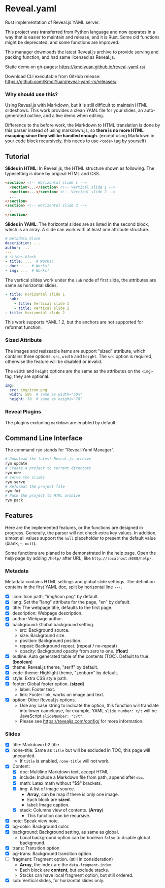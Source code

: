 # Reveal.yaml

Rust implementation of Reveal.js YAML server.

This project was transferred from Python language and now operates in a way that is easier to maintain and release, and it is Rust.
Some old functions might be deprecated, and some functions are improved.

This manager downloads the latest Reveal.js archive to provide serving and packing function, and had same licensed as Reveal.js.

Static demo on gh-pages: <https://kmolyuan.github.io/reveal-yaml-rs/>

Download CLI executable from GitHub release: <https://github.com/KmolYuan/reveal-yaml-rs/releases/>

### Why should use this?

Using Reveal.js with Markdown, but it is still difficult to maintain HTML slideshows. This work provides a clean YAML file for your slides, an auto-generated outline, and a live demo when editing.

Difference to the before work, the Markdown to HTML translation is done by this parser instead of using markdown.js, so **there is no more HTML escaping since they will be handled enough**. (except using Markdown in your code block recursively, this needs to use `<code>` tag by yourself)

## Tutorial

**Slides in HTML**: In Reveal.js, the HTML structure shown as following. The typesetting is done by original HTML and CSS.
```html
<section> <!-- Horizontal slide 1 -->
  <section>...</section> <!-- Vertical slide 1 -->
  <section>...</section> <!-- Vertical slide 2 -->
  ...
</section>
<section> <!-- Horizontal slide 2 -->
  ...
</section>
```
**Slides in YAML**: The horizontal slides are as listed in the second block, which is an array. A slide can work with at least one attribute structure.
```yaml
# metadata block
description: ...
author: ...
---
# slides block
- title: ...  # Works!
- doc: ...  # Works!
- img: ...  # Works!
```
The vertical slides work under the `sub` node of first slide, the attributes are same as horizontal slides.
```yaml
- title: Horizontal slide 1
  sub:
    - title: Vertical slide 1
    - title: Vertical slide 2
- title: Horizontal slide 2
```
This work supports YAML 1.2, but the anchors are not supported for reformat function.

### Sized Attribute

The images and resizeable items are support "sized" attribute, which contains three options: `src`, `width` and `height`. The `src` option is required, otherwise the feature will be disabled or invalid.

The `width` and `height` options are the same as the attributes on the `<img>` tag, they are optional.

```yaml
img:
  src: img/icon.png
  width: 50%  # same as width="50%"
  height: 70  # same as height="70"
```

### Reveal Plugins

The plugins excluding `markdown` are enabled by default.

## Command Line Interface

The command `rym` stands for "Reveal-Yaml Manager".
```bash
# Download the latest Reveal.js archive
rym update
# Create a project to current directory
rym new .
# Serve the slides
rym serve
# Reformat the project file
rym fmt
# Pack the project to HTML archive
rym pack
```

## Features

Here are the implemented features, or the functions are designed in progress. Generally, the parser will not check extra key values. In addition, almost all values support the `null` placeholder to present the default value (blank, `~`, `null`).

Some functions are planed to be demonstrated in the help page. Open the help page by adding `/help/` after URL, like `http://localhost:8080/help/`.

### Metadata

Metadata contains HTML settings and global slide settings.
The definition contains in the first YAML doc, split by horizontal line `---`.

+ [x] icon: Icon path, "img/icon.png" by default.
+ [x] lang: Set the "lang" attribute for the page, "en" by default.
+ [x] title: The webpage title, defaults to the first page.
+ [x] description: Webpage description.
+ [x] author: Webpage author.
+ [x] background: Global background setting.
  + src: Background source.
  + size: Background size.
  + position: Background position.
  + repeat: Background repeat. (repeat / no-repeat)
  + opacity: Background opacity from zero to one. (**float**)
+ [x] outline: Auto generated table of the contents (TOC). Default to true. (**boolean**)
+ [x] theme: Reveal.js theme, "serif" by default.
+ [x] code-theme: Highlight theme, "zenburn" by default.
+ [x] style: Extra CSS style path.
+ [x] footer: Global footer option. (**sized**)
  + label: Footer text.
  + link: Footer link, works on image and text.
+ [x] option: Other Reveal.js options.
  + Use any case string to indicate the option, this function will translate into lower camelcase, for example, YAML `slide number: c/t` will be JavaScript `slideNumber: "c/t"`.
  + Please see <https://revealjs.com/config/> for more information.

### Slides

+ [x] title: Markdown h2 title.
+ [x] none-title: Same as `title` but will be excluded in TOC, this page will uncounted.
  + If `title` is enabled, `none-title` will not work.
+ [x] Content:
  + [x] doc: Multiline Markdown text, accept HTML.
  + [x] include: Include a Markdown file from path, append after `doc`.
  + [x] math: Latex math without "$$" brackets.
  + [x] img: A list of image source.
    + **Array**, can be map if there is only one image.
    + Each block are **sized**.
    + label: Image caption.
  + [x] stack: Columns view of contents. (**Array**)
    + This function can be recursive.
+ [x] note: Speak view note.
+ [x] bg-color: Background color.
+ [x] background: Background setting, as same as global.
  + Local background option can be boolean `false` to disable global background.
+ [x] trans: Transition option.
+ [x] bg-trans: Background transition option.
+ [ ] fragment: Fragment option. (still in consideration)
  + **Array**, the index are the `data-fragment-index`.
  + Each block are **content**, but exclude stacks.
  + Stacks can have local fragment option, but still ordered.
+ [x] sub: Vertical slides, for horizontal slides only.
